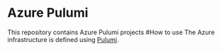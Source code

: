 # Azure Pulumi
This repository contains Azure Pulumi projects
#How to use
The Azure infrastructure is defined using [Pulumi](https://www.pulumi.com/docs/get-started/azure/).
